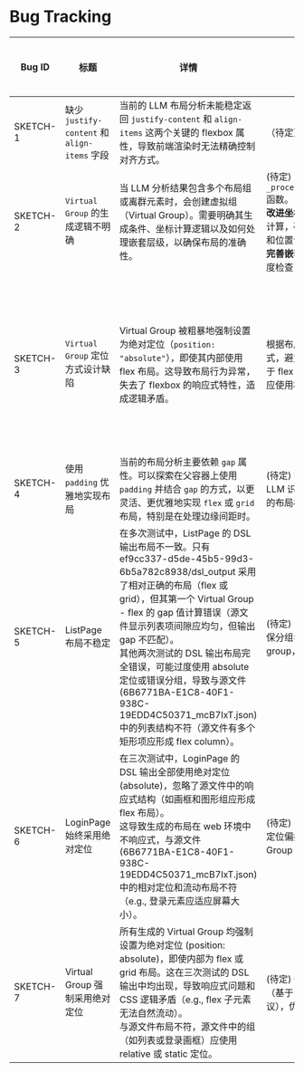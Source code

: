 # Bug Tracking

| Bug ID | 标题 | 详情 | 解决方案 | 注意事项 | 状态 | 严重级别 | 优先级 |
| --- | --- | --- | --- | --- | --- | --- | --- |
| SKETCH-1 | 缺少 `justify-content` 和 `align-items` 字段 | 当前的 LLM 布局分析未能稳定返回 `justify-content` 和 `align-items` 这两个关键的 flexbox 属性，导致前端渲染时无法精确控制对齐方式。 | （待定） | （待定） | 新建 | S2 一般 | P1 |
| SKETCH-2 | `Virtual Group` 的生成逻辑不明确 | 当 LLM 分析结果包含多个布局组或离群元素时，会创建虚拟组（Virtual Group）。需要明确其生成条件、坐标计算逻辑以及如何处理嵌套层级，以确保布局的准确性。 | (待定) 进一步分析和重构 `_process_llm_layout_analysis` 函数。<br>**改进坐标计算逻辑**：优化边界框计算，确保Virtual Group的尺寸和位置计算准确。<br>**完善嵌套层级处理**：添加层级深度检查，避免坐标累积误差。 | (待定) | 新建 | S1 严重 | P1 |
| SKETCH-3 | `Virtual Group` 定位方式设计缺陷 | Virtual Group 被粗暴地强制设置为绝对定位（`position: "absolute"`），即使其内部使用 flex 布局。这导致布局行为异常，失去了 flexbox 的响应式特性，造成逻辑矛盾。 | 根据布局类型智能选择定位方式，避免强制使用绝对定位。对于 flex 布局的 Virtual Group，应使用相对定位或静态定位。 | 当前 Virtual Group 同时包含 flex 布局属性和绝对定位，这在 CSS 中是不合理的。需要根据实际布局需求选择合适的定位方式。 | 新建 | S1 严重 | P0 |
| SKETCH-4 | 使用 `padding` 优雅地实现布局 | 当前的布局分析主要依赖 `gap` 属性。可以探索在父容器上使用 `padding` 并结合 `gap` 的方式，以更灵活、更优雅地实现 `flex` 或 `grid` 布局，特别是在处理边缘间距时。 | (待定) 探索在提示词中引导 LLM 识别可以转换为 `padding` 的布局模式。 | （待定） | 新建 | S3 轻微 | P2 |
| SKETCH-5 | ListPage 布局不稳定 | 在多次测试中，ListPage 的 DSL 输出布局不一致。只有 ef9cc337-d5de-45b5-99d3-6b5a782c8938/dsl_output 采用了相对正确的布局（flex 或 grid），但其第一个 Virtual Group - flex 的 gap 值计算错误（源文件显示列表项间隙应均匀，但输出 gap 不匹配）。<br>其他两次测试的 DSL 输出布局完全错误，可能过度使用 absolute 定位或错误分组，导致与源文件 (6B6771BA-E1C8-40F1-938C-19EDD4C50371_mcB7IxT.json) 中的列表结构不符（源文件有多个矩形项应形成 flex column）。 | (待定) 优化 LLM 分步调用，确保分组步骤优先单一 flex group，并准确计算 gap。 | 可能与 LLM 输出不确定性相关，需要更多测试数据。 | 新建 | S1 严重 | P0 |
| SKETCH-6 | LoginPage 始终采用绝对定位 | 在三次测试中，LoginPage 的 DSL 输出全部使用绝对定位 (absolute)，忽略了源文件中的响应式结构（如画框和图形组应形成 flex 布局）。<br>这导致生成的布局在 web 环境中不响应式，与源文件 (6B6771BA-E1C8-40F1-938C-19EDD4C50371_mcB7IxT.json) 中的相对定位和流动布局不符（e.g., 登录元素应适应屏幕大小）。 | (待定) 在提示词中强化 relative 定位偏好，并检查代码中 Virtual Group 的定位逻辑。 | 可能源于 LLM 未正确识别主布局 group，导致 fallback 到 absolute。 | 新建 | S1 严重 | P0 |
| SKETCH-7 | Virtual Group 强制采用绝对定位 | 所有生成的 Virtual Group 均强制设置为绝对定位 (position: absolute)，即使内部为 flex 或 grid 布局。这在三次测试的 DSL 输出中均出现，导致响应式问题和 CSS 逻辑矛盾（e.g., flex 子元素无法自然流动）。<br>与源文件布局不符，源文件中的组（如列表或登录画框）应使用 relative 或 static 定位。 | (待定) 修改代码动态选择定位（基于 LLM 的 position 建议），优先 relative。 | 这会放大其他布局 bug，尤其在混合场景中。 | 新建 | S1 严重 | P0 |